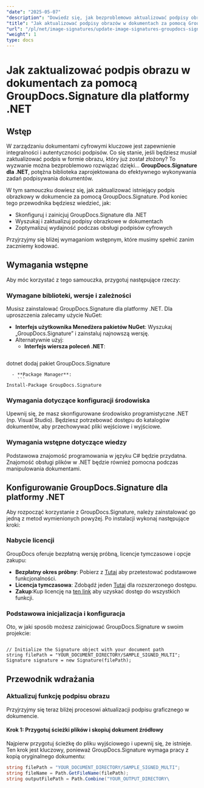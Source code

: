```yaml
---
"date": "2025-05-07"
"description": "Dowiedz się, jak bezproblemowo aktualizować podpisy obrazów w dokumentach przy użyciu GroupDocs.Signature dla .NET dzięki temu kompleksowemu przewodnikowi."
"title": "Jak aktualizować podpisy obrazów w dokumentach za pomocą GroupDocs.Signature dla platformy .NET? Przewodnik krok po kroku"
"url": "/pl/net/image-signatures/update-image-signatures-groupdocs-signature-dotnet/"
"weight": 1
type: docs
---
```

# Jak zaktualizować podpis obrazu w dokumentach za pomocą GroupDocs.Signature dla platformy .NET

## Wstęp

W zarządzaniu dokumentami cyfrowymi kluczowe jest zapewnienie integralności i autentyczności podpisów. Co się stanie, jeśli będziesz musiał zaktualizować podpis w formie obrazu, który już został złożony? To wyzwanie można bezproblemowo rozwiązać dzięki… **GroupDocs.Signature dla .NET**, potężna biblioteka zaprojektowana do efektywnego wykonywania zadań podpisywania dokumentów.

W tym samouczku dowiesz się, jak zaktualizować istniejący podpis obrazkowy w dokumencie za pomocą GroupDocs.Signature. Pod koniec tego przewodnika będziesz wiedzieć, jak:
- Skonfiguruj i zainicjuj GroupDocs.Signature dla .NET
- Wyszukaj i zaktualizuj podpisy obrazkowe w dokumentach
- Zoptymalizuj wydajność podczas obsługi podpisów cyfrowych

Przyjrzyjmy się bliżej wymaganiom wstępnym, które musimy spełnić zanim zaczniemy kodować.

## Wymagania wstępne

Aby móc korzystać z tego samouczka, przygotuj następujące rzeczy:

### Wymagane biblioteki, wersje i zależności
Musisz zainstalować GroupDocs.Signature dla platformy .NET. Dla uproszczenia zalecamy użycie NuGet:
- **Interfejs użytkownika Menedżera pakietów NuGet**: Wyszukaj „GroupDocs.Signature” i zainstaluj najnowszą wersję.
- Alternatywnie użyj:
  - **Interfejs wiersza poleceń .NET**:
    ```
dotnet dodaj pakiet GroupDocs.Signature
```
  - **Package Manager**:
    ```
Install-Package GroupDocs.Signature
```

### Wymagania dotyczące konfiguracji środowiska
Upewnij się, że masz skonfigurowane środowisko programistyczne .NET (np. Visual Studio). Będziesz potrzebować dostępu do katalogów dokumentów, aby przechowywać pliki wejściowe i wyjściowe.

### Wymagania wstępne dotyczące wiedzy
Podstawowa znajomość programowania w języku C# będzie przydatna. Znajomość obsługi plików w .NET będzie również pomocna podczas manipulowania dokumentami.

## Konfigurowanie GroupDocs.Signature dla platformy .NET

Aby rozpocząć korzystanie z GroupDocs.Signature, należy zainstalować go jedną z metod wymienionych powyżej. Po instalacji wykonaj następujące kroki:

### Nabycie licencji
GroupDocs oferuje bezpłatną wersję próbną, licencje tymczasowe i opcje zakupu:
- **Bezpłatny okres próbny**: Pobierz z [Tutaj](https://releases.groupdocs.com/signature/net/) aby przetestować podstawowe funkcjonalności.
- **Licencja tymczasowa**: Zdobądź jeden [Tutaj](https://purchase.groupdocs.com/temporary-license/) dla rozszerzonego dostępu.
- **Zakup**:Kup licencję na [ten link](https://purchase.groupdocs.com/buy) aby uzyskać dostęp do wszystkich funkcji.

### Podstawowa inicjalizacja i konfiguracja
Oto, w jaki sposób możesz zainicjować GroupDocs.Signature w swoim projekcie:

```csharp\using GroupDocs.Signature;

// Initialize the Signature object with your document path
string filePath = "YOUR_DOCUMENT_DIRECTORY/SAMPLE_SIGNED_MULTI";
Signature signature = new Signature(filePath);
```

## Przewodnik wdrażania

### Aktualizuj funkcję podpisu obrazu

Przyjrzyjmy się teraz bliżej procesowi aktualizacji podpisu graficznego w dokumencie.

#### Krok 1: Przygotuj ścieżki plików i skopiuj dokument źródłowy

Najpierw przygotuj ścieżkę do pliku wyjściowego i upewnij się, że istnieje. Ten krok jest kluczowy, ponieważ GroupDocs.Signature wymaga pracy z kopią oryginalnego dokumentu:

```csharp
string filePath = "YOUR_DOCUMENT_DIRECTORY/SAMPLE_SIGNED_MULTI";
string fileName = Path.GetFileName(filePath);
string outputFilePath = Path.Combine("YOUR_OUTPUT_DIRECTORY\